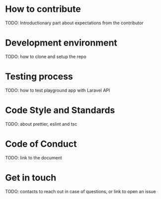 # How to contribute

TODO: Introductionary part about expectations from the contributor

# Development environment

TODO: how to clone and setup the repo

# Testing process

TODO: how to test playground app with Laravel API

# Code Style and Standards

TODO: about prettier, eslint and tsc

# Code of Conduct

TODO: link to the document

# Get in touch

TODO: contacts to reach out in case of questions, or link to open an issue
